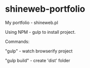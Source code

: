 # shineweb-portfolio
My portfolio - shineweb.pl

Using NPM - gulp to install project.

Commands:

"gulp" - watch browserify project

"gulp build" - create 'dist' folder